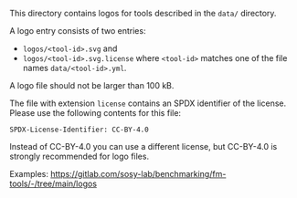 <!--
This file is part of FM-Tools, a data collection about formal-methods tools.
https://gitlab.com/sosy-lab/benchmarking/fm-tools

SPDX-FileCopyrightText: 2025 Dirk Beyer <https://www.sosy-lab.org>

SPDX-License-Identifier: CC-BY-4.0
-->

This directory contains logos for tools described in the `data/` directory.

A logo entry consists of two entries:
- `logos/<tool-id>.svg` and
- `logos/<tool-id>.svg.license`
where `<tool-id>` matches one of the file names `data/<tool-id>.yml`.

A logo file should not be larger than 100 kB.

The file with extension `license` contains an SPDX identifier of the license.
Please use the following contents for this file:
```
SPDX-License-Identifier: CC-BY-4.0
```
Instead of CC-BY-4.0 you can use a different license,
but CC-BY-4.0 is strongly recommended for logo files.

Examples:
https://gitlab.com/sosy-lab/benchmarking/fm-tools/-/tree/main/logos

